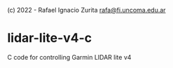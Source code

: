 (c) 2022 - Rafael Ignacio Zurita <rafa@fi.uncoma.edu.ar>


# lidar-lite-v4-c
C code for controlling Garmin LIDAR lite v4
